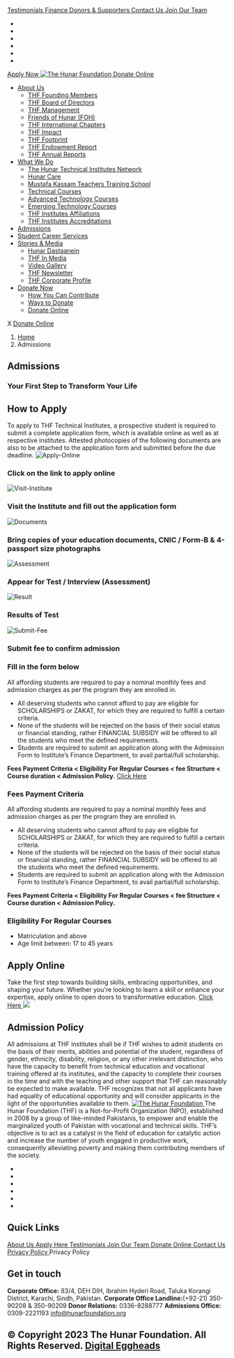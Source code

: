 [ Testimonials ](https://hunarfoundation.org/admissions/</testimonials/>)
[ Finance ](https://hunarfoundation.org/admissions/</finance/>)
[ Donors & Supporters ](https://hunarfoundation.org/admissions/</donors-and-supporters/>)
[ Contact Us ](https://hunarfoundation.org/admissions/</contact-us/>)
[ Join Our Team ](https://hunarfoundation.org/admissions/</join-our-team/>)
  * [ ](https://hunarfoundation.org/admissions/<https:/www.facebook.com/THFPakistan/>)
  * [ ](https://hunarfoundation.org/admissions/<https:/www.instagram.com/thehunarfoundation/>)
  * [ ](https://hunarfoundation.org/admissions/<https:/www.linkedin.com/company/the-hunar-foundation-thf-/>)
  * [ ](https://hunarfoundation.org/admissions/<https:/twitter.com/THFHunar>)
  * [ ](https://hunarfoundation.org/admissions/<https:/www.tiktok.com/@thehunarfoundation?_t=8edbSHDc97y&_r=1>)
  * [ ](https://hunarfoundation.org/admissions/<https:/www.youtube.com/c/TheHunarFoundationTHF>)


[ Apply Now ](https://hunarfoundation.org/admissions/<https:/docs.google.com/forms/d/e/1FAIpQLScI-WyhUZ2lZaoOHCtRIcRShkeC1ulelv_o0Ds8FmYqorPa7w/viewform?vc=0&c=0&w=1&flr=0>)
[ ![The Hunar Foundation](https://hunarfoundation.org/wp-content/uploads/2021/02/THF-Logo.png) ](https://hunarfoundation.org/admissions/<https:/hunarfoundation.org/>)
[ Donate Online ](https://hunarfoundation.org/admissions/<https:/billing.paypro.com.pk/donation/hunar-foundation/>)
  * [About Us](https://hunarfoundation.org/admissions/<https:/hunarfoundation.org/about-us/>)
    * [THF Founding Members](https://hunarfoundation.org/admissions/<https:/hunarfoundation.org/thf-founding-members/>)
    * [THF Board of Directors](https://hunarfoundation.org/admissions/<https:/hunarfoundation.org/thf-board-of-directors/>)
    * [THF Management](https://hunarfoundation.org/admissions/<https:/hunarfoundation.org/thf-management/>)
    * [Friends of Hunar (FOH)](https://hunarfoundation.org/admissions/<https:/hunarfoundation.org/friends-of-hunar-foh/>)
    * [THF International Chapters](https://hunarfoundation.org/admissions/<https:/hunarfoundation.org/thf-international-chapters/>)
    * [THF Impact](https://hunarfoundation.org/admissions/<https:/hunarfoundation.org/thf-impact/>)
    * [THF Footprint](https://hunarfoundation.org/admissions/<https:/hunarfoundation.org/thf-footprint/>)
    * [THF Endowment Report](https://hunarfoundation.org/admissions/<https:/hunarfoundation.org/thf-endowment-report/>)
    * [THF Annual Reports](https://hunarfoundation.org/admissions/<https:/hunarfoundation.org/thf-annual-reports/>)
  * [What We Do](https://hunarfoundation.org/admissions/<#>)
    * [The Hunar Technical Institutes Network](https://hunarfoundation.org/admissions/<https:/hunarfoundation.org/the-hunar-technical-institutes-network/>)
    * [Hunar Care](https://hunarfoundation.org/admissions/<https:/hunarfoundation.org/hunar-care/>)
    * [Mustafa Kassam Teachers Training School](https://hunarfoundation.org/admissions/<https:/hunarfoundation.org/mustafa-kassam-teachers-training-school/>)
    * [Technical Courses](https://hunarfoundation.org/admissions/<https:/hunarfoundation.org/technical-courses/>)
    * [Advanced Technology Courses](https://hunarfoundation.org/admissions/<https:/hunarfoundation.org/advanced-technology-courses/>)
    * [Emerging Technology Courses](https://hunarfoundation.org/admissions/<https:/hunarfoundation.org/emerging-technology-courses/>)
    * [THF Institutes Affiliations](https://hunarfoundation.org/admissions/<https:/hunarfoundation.org/thf-institutes-affiliations/>)
    * [THF Institutes Accreditations](https://hunarfoundation.org/admissions/<https:/hunarfoundation.org/thf-institutes-accreditations/>)
  * [Admissions](https://hunarfoundation.org/admissions/<https:/hunarfoundation.org/admissions/>)
  * [Student Career Services](https://hunarfoundation.org/admissions/<https:/hunarfoundation.org/student-career-services/>)
  * [Stories & Media](https://hunarfoundation.org/admissions/<#>)
    * [Hunar Dastaanein](https://hunarfoundation.org/admissions/<https:/hunarfoundation.org/hunar-dastaanein/>)
    * [THF In Media](https://hunarfoundation.org/admissions/<https:/hunarfoundation.org/thf-in-media/>)
    * [Video Gallery](https://hunarfoundation.org/admissions/<https:/hunarfoundation.org/video-gallery/>)
    * [THF Newsletter](https://hunarfoundation.org/admissions/<https:/hunarfoundation.org/wp-content/uploads/2024/01/THF-Newsletter.pdf>)
    * [THF Corporate Profile](https://hunarfoundation.org/admissions/<https:/hunarfoundation.org/wp-content/uploads/2024/01/THF-Corporate-Profile.pdf>)
  * [Donate Now](https://hunarfoundation.org/admissions/<#>)
    * [How You Can Contribute](https://hunarfoundation.org/admissions/<https:/hunarfoundation.org/how-you-can-contribute/>)
    * [Ways to Donate](https://hunarfoundation.org/admissions/<https:/hunarfoundation.org/ways-to-donate/>)
    * [Donate Online](https://hunarfoundation.org/admissions/<https:/billing.paypro.com.pk/donation/hunar-foundation/>)


X
[ Donate Online ](https://hunarfoundation.org/admissions/<https:/billing.paypro.com.pk/donation/hunar-foundation/>)
  1. [Home](https://hunarfoundation.org/admissions/<https:/hunarfoundation.org>)
  2. Admissions


##  Admissions 
###  Your First Step to Transform Your Life 
## How to Apply
To apply to THF Technical Institutes, a prospective student is required to submit a complete application form, which is available online as well as at respective institutes. Attested photocopies of the following documents are also to be attached to the application form and submitted before the due deadline.
![Apply-Online](https://hunarfoundation.org/wp-content/uploads/2024/01/Apply-Online.png)
### Click on the link to apply online
![Visit-Institute](https://hunarfoundation.org/wp-content/uploads/2024/01/Visit-Institute.png)
### Visit the Institute and fill out the application form
![Documents](https://hunarfoundation.org/wp-content/uploads/2024/01/Documents.png)
### Bring copies of your education documents, CNIC / Form-B & 4-passport size photographs
![Assessment](https://hunarfoundation.org/wp-content/uploads/2024/01/Assessment.png)
### Appear for Test / Interview (Assessment)
![Result](https://hunarfoundation.org/wp-content/uploads/2024/01/Result.png)
### Results of Test
![Submit-Fee](https://hunarfoundation.org/wp-content/uploads/2024/01/Submit-Fee.png)
### Submit fee to confirm admission
### Fill in the form below
All affording students are required to pay a nominal monthly fees and admission charges as per the program they are enrolled in.
  * All deserving students who cannot afford to pay are eligible for SCHOLARSHIPS or ZAKAT, for which they are required to fulfill a certain criteria.
  * None of the students will be rejected on the basis of their social status or financial standing, rather FINANCIAL SUBSIDY will be offered to all the students who meet the defined requirements.
  * Students are required to submit an application along with the Admission Form to Institute’s Finance Department, to avail partial/full scholarship.


**Fees Payment Criteria < Eligibility For Regular Courses < fee Structure < Course duration < Admission Policy.**
[ Click Here ](https://hunarfoundation.org/admissions/<https:/forms.gle/qFuQA7gXDLLtevqs7>)
### Fees Payment Criteria
All affording students are required to pay a nominal monthly fees and admission charges as per the program they are enrolled in.
  * All deserving students who cannot afford to pay are eligible for SCHOLARSHIPS or ZAKAT, for which they are required to fulfill a certain criteria.
  * None of the students will be rejected on the basis of their social status or financial standing, rather FINANCIAL SUBSIDY will be offered to all the students who meet the defined requirements.
  * Students are required to submit an application along with the Admission Form to Institute’s Finance Department, to avail partial/full scholarship.


**Fees Payment Criteria < Eligibility For Regular Courses < fee Structure < Course duration < Admission Policy.**
### Eligibility For Regular Courses
  * Matriculation and above
  * Age limit between: 17 to 45 years


## Apply Online
Take the first step towards building skills, embracing opportunities, and shaping your future. Whether you're looking to learn a skill or enhance your expertise, apply online to open doors to transformative education.
[ Click Here ](https://hunarfoundation.org/admissions/<https:/forms.gle/5n7v29fGdNR4X4aq6>)
![](https://hunarfoundation.org/wp-content/uploads/2024/01/Admission-Policy.jpg)
## Admission Policy
All admissions at THF institutes shall be if THF wishes to admit students on the basis of their merits, abilities and potential of the student, regardless of gender, ethnicity, disability, religion, or any other irrelevant distinction, who have the capacity to benefit from technical education and vocational training offered at its institutes, and the capacity to complete their courses in the time and with the teaching and other support that THF can reasonably be expected to make available. THF recognizes that not all applicants have had equality of educational opportunity and will consider applicants in the light of the opportunities available to them.
[ ![The Hunar Foundation](https://hunarfoundation.org/wp-content/uploads/2021/02/Honar-Foundation-Linear-Footer-Logo.png) ](https://hunarfoundation.org/admissions/<https:/hunarfoundation.org/>)
The Hunar Foundation (THF) is a Not-for-Profit Organization (NPO), established in 2008 by a group of like-minded Pakistanis, to empower and enable the marginalized youth of Pakistan with vocational and technical skills. THF’s objective is to act as a catalyst in the field of education for catalytic action and increase the number of youth engaged in productive work, consequently alleviating poverty and making them contributing members of the society.
  * [ ](https://hunarfoundation.org/admissions/<https:/www.facebook.com/THFPakistan/>)
  * [ ](https://hunarfoundation.org/admissions/<https:/www.instagram.com/thehunarfoundation/>)
  * [ ](https://hunarfoundation.org/admissions/<https:/www.linkedin.com/company/the-hunar-foundation-thf-/>)
  * [ ](https://hunarfoundation.org/admissions/<https:/twitter.com/THFHunar>)
  * [ ](https://hunarfoundation.org/admissions/<https:/www.tiktok.com/@thehunarfoundation?_t=8edbSHDc97y&_r=1>)
  * [ ](https://hunarfoundation.org/admissions/<https:/www.youtube.com/c/TheHunarFoundationTHF>)


## Quick Links
[ About Us ](https://hunarfoundation.org/admissions/<https:/hunarfoundation.org/about-us/>)
[ Apply Here ](https://hunarfoundation.org/admissions/<>)
[ Testimonials ](https://hunarfoundation.org/admissions/</testimonials/>)
[ Join Our Team ](https://hunarfoundation.org/admissions/</join-our-team/>)
[ Donate Online ](https://hunarfoundation.org/admissions/<https:/billing.paypro.com.pk/donation/hunar-foundation/>)
[ Contact Us ](https://hunarfoundation.org/admissions/</contact-us/>)
[ Privacy Policy ](https://hunarfoundation.org/admissions/<https:/hunarfoundation.org/privacy-policy/>)
Privacy Policy 
## Get in touch
**Corporate Office:** 83/4, DEH DIH, Ibrahim Hyderi Road, Taluka Korangi District, Karachi, Sindh, Pakistan.
**Corporate Office Landline:**(+92-21) 350-90208 & 350-90209 **Donor Relations:** 0336-8288777 **Admissions Office:** 0309-2221193 
info@hunarfoundation.org
[ ](https://hunarfoundation.org/admissions/<#>)
## © Copyright 2023 The Hunar Foundation. All Rights Reserved. [Digital Eggheads](https://hunarfoundation.org/admissions/<http:/digitaleggheads.com>)
